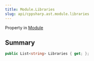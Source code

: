 ```yaml
---
title: Module.Libraries
slug: api/cppsharp.ast.module.libraries
---
```

Property in [Module](/api/cppsharp/ast/module)

## Summary



```csharp
public List<string> Libraries { get; };
```

